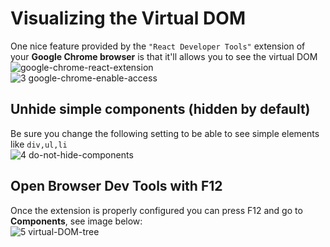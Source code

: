 # Visualizing the Virtual DOM
One nice feature provided by the `"React Developer Tools"` extension of your **Google Chrome browser** is that it'll allows you to see the virtual DOM</br>
![google-chrome-react-extension](https://github.com/danielurra/react/assets/51704179/bb9713bc-b024-4169-b52b-339a8c658e87)</br>
![3 google-chrome-enable-access](https://github.com/danielurra/react/assets/51704179/e39d9d79-51fb-49c1-890d-35aa7b81a9cb)</br>
## Unhide simple components (hidden by default)
Be sure you change the following setting to be able to see simple elements like `div,ul,li`</br>
![4 do-not-hide-components](https://github.com/danielurra/react/assets/51704179/ed6beaae-ae54-4198-90d4-69351ba1a4da)</br>
## Open Browser Dev Tools with F12
Once the extension is properly configured you can press F12 and go to **Components**, see image below:</br>
![5 virtual-DOM-tree](https://github.com/danielurra/react/assets/51704179/89454a93-3bf7-4808-bb06-db5943229d48)</br>

